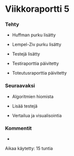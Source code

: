 # Viikkoraportti 5

### Tehty

* Huffman purku lisätty

* Lempel-Ziv purku lisätty

* Testejä lisätty

* Testiraporttia päivitetty

* Toteutusraporttia päivitetty

### Seuraavaksi

* Algoritmien hiomista

* Lisää testejä

* Vertailua ja visualisointia

### Kommentit

-

Aikaa käytetty: 15 tuntia
